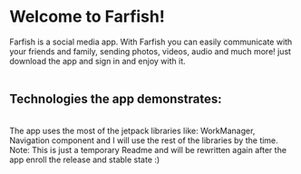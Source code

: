 <h1>Welcome to Farfish!</h1>
Farfish is a social media app. With Farfish you can easily communicate
with your friends and family, sending photos, videos, audio and much more!
just download the app and sign in and enjoy with it.</br></br>
<h2>Technologies the app demonstrates:</h2></br>
The app uses the most of the jetpack libraries like: WorkManager, Navigation component
and I will use the rest of the libraries by the time.</br>
Note: This is just a temporary Readme and will be rewritten again
after the app enroll the release and stable state :)